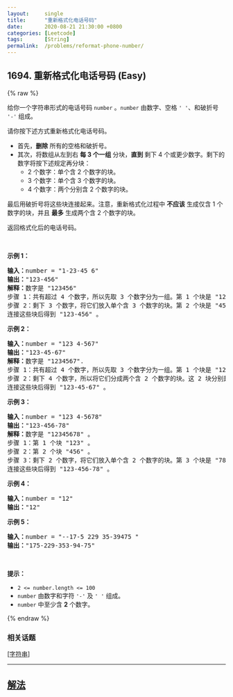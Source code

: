 ```yaml
---
layout:     single
title:      "重新格式化电话号码"
date:       2020-08-21 21:30:00 +0800
categories: [Leetcode]
tags:       [String]
permalink:  /problems/reformat-phone-number/
---
```


## 1694. 重新格式化电话号码 (Easy)

{% raw %}

<p>给你一个字符串形式的电话号码 <code>number</code> 。<code>number</code> 由数字、空格 <code>' '</code>、和破折号 <code>'-'</code> 组成。</p>

<p>请你按下述方式重新格式化电话号码。</p>

<ul>
	<li>首先，<strong>删除</strong> 所有的空格和破折号。</li>
	<li>其次，将数组从左到右 <strong>每 3 个一组</strong> 分块，<strong>直到 </strong>剩下 4 个或更少数字。剩下的数字将按下述规定再分块：
	<ul>
		<li>2 个数字：单个含 2 个数字的块。</li>
		<li>3 个数字：单个含 3 个数字的块。</li>
		<li>4 个数字：两个分别含 2 个数字的块。</li>
	</ul>
	</li>
</ul>

<p>最后用破折号将这些块连接起来。注意，重新格式化过程中 <strong>不应该</strong> 生成仅含 1 个数字的块，并且 <strong>最多</strong> 生成两个含 2 个数字的块。</p>

<p>返回格式化后的电话号码。</p>

<p> </p>

<p><strong>示例 1：</strong></p>

<pre>
<strong>输入：</strong>number = "1-23-45 6"
<strong>输出：</strong>"123-456"
<strong>解释：</strong>数字是 "123456"
步骤 1：共有超过 4 个数字，所以先取 3 个数字分为一组。第 1 个块是 "123" 。
步骤 2：剩下 3 个数字，将它们放入单个含 3 个数字的块。第 2 个块是 "456" 。
连接这些块后得到 "123-456" 。</pre>

<p><strong>示例 2：</strong></p>

<pre>
<strong>输入：</strong>number = "123 4-567"
<strong>输出：</strong>"123-45-67"
<strong>解释：</strong>数字是 "1234567".
步骤 1：共有超过 4 个数字，所以先取 3 个数字分为一组。第 1 个块是 "123" 。
步骤 2：剩下 4 个数字，所以将它们分成两个含 2 个数字的块。这 2 块分别是 "45" 和 "67" 。
连接这些块后得到 "123-45-67" 。
</pre>

<p><strong>示例 3：</strong></p>

<pre>
<strong>输入：</strong>number = "123 4-5678"
<strong>输出：</strong>"123-456-78"
<strong>解释：</strong>数字是 "12345678" 。
步骤 1：第 1 个块 "123" 。
步骤 2：第 2 个块 "456" 。
步骤 3：剩下 2 个数字，将它们放入单个含 2 个数字的块。第 3 个块是 "78" 。
连接这些块后得到 "123-456-78" 。</pre>

<p><strong>示例 4：</strong></p>

<pre>
<strong>输入：</strong>number = "12"
<strong>输出：</strong>"12"
</pre>

<p><strong>示例 5：</strong></p>

<pre>
<strong>输入：</strong>number = "--17-5 229 35-39475 "
<strong>输出：</strong>"175-229-353-94-75"
</pre>

<p> </p>

<p><strong>提示：</strong></p>

<ul>
	<li><code>2 <= number.length <= 100</code></li>
	<li><code>number</code> 由数字和字符 <code>'-'</code> 及 <code>' '</code> 组成。</li>
	<li><code>number</code> 中至少含 <strong>2</strong> 个数字。</li>
</ul>

{% endraw %}

### 相关话题
  [[字符串](https://github.com/awesee/leetcode/tree/master/tag/string/README.md)]

---

## [解法](https://github.com/awesee/leetcode/tree/master/problems/reformat-phone-number)
